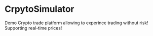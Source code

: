 # CrpytoSimulator
Demo Crypto trade platform allowing to experince trading without risk!
Supporting real-time prices!
